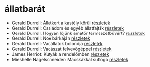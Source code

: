 # állatbarát

- Gerald Durrell: Állatkert a kastély körül [részletek](_details/Gerald%20Durrell.md#id_310)
- Gerald Durrell: Családom és egyéb állatfajták [részletek](_details/Gerald%20Durrell.md#id_50)
- Gerald Durrell: Hogyan lőjünk amatőr természetbúvárt? [részletek](_details/Gerald%20Durrell.md#id_869)
- Gerald Durrell: Noé bárkáján [részletek](_details/Gerald%20Durrell.md#id_870)
- Gerald Durrell: Vadállatok bolondja [részletek](_details/Gerald%20Durrell.md#id_864)
- Gerald Durrell: Vadászat felvevőgéppel [részletek](_details/Gerald%20Durrell.md#id_863)
- James Herriot: Kutyák a rendelőmben [részletek](_details/James%20Herriot.md#id_782)
- Mieshelle Nagelschneider: Macskákkal suttogó [részletek](_details/Mieshelle%20Nagelschneider.md#id_1437)